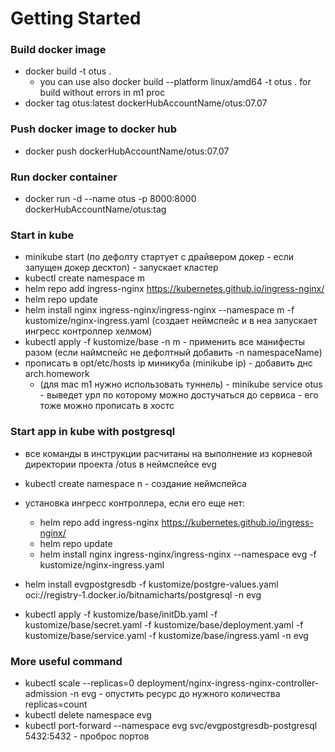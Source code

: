 # Getting Started

### Build docker image

 * docker build -t otus .  
   * you can use also docker build  --platform linux/amd64 -t otus .  for build without errors in m1 proc 
 * docker tag otus:latest dockerHubAccountName/otus:07.07 

### Push docker image to docker hub
 
 * docker push  dockerHubAccountName/otus:07.07

### Run docker container

* docker run -d --name otus -p 8000:8000 dockerHubAccountName/otus:tag


### Start in kube

 * minikube start (по дефолту стартует с драйвером докер - если запущен докер десктоп) - запускает кластер
 * kubectl create namespace m
 * helm repo add ingress-nginx https://kubernetes.github.io/ingress-nginx/ 
 * helm repo update
 * helm install nginx ingress-nginx/ingress-nginx --namespace m -f kustomize/nginx-ingress.yaml 
  (создает неймспейс и в неа запускает ингресс контроллер хелмом)
 * kubectl apply -f kustomize/base -n m - применить все манифесты разом (если наймспейс не дефолтный добавить -n namespaceName)
 * прописать в opt/etc/hosts ip миникуба (minikube ip) - добавить днс arch.homework
   * (для mac m1 нужно использовать туннель) - minikube service otus - выведет урл по которому можно достучаться до сервиса - его тоже можно прописать в хостс

### Start app in kube with postgresql

* все команды в инструкции расчитаны на выполнение из корневой директории проекта /otus в неймспейсе evg
* kubectl create namespace n - создание неймспейса
*  установка ингресс контроллера, если его еще нет:
   * helm repo add ingress-nginx https://kubernetes.github.io/ingress-nginx/
   * helm repo update
   * helm install nginx ingress-nginx/ingress-nginx --namespace evg -f kustomize/nginx-ingress.yaml

* helm install evgpostgresdb -f kustomize/postgre-values.yaml oci://registry-1.docker.io/bitnamicharts/postgresql -n evg
* kubectl apply -f kustomize/base/initDb.yaml -f kustomize/base/secret.yaml -f kustomize/base/deployment.yaml -f  kustomize/base/service.yaml -f  kustomize/base/ingress.yaml -n evg 


### More useful command

* kubectl scale --replicas=0 deployment/nginx-ingress-nginx-controller-admission -n evg - опустить ресурс до нужного количества replicas=count 
* kubectl delete namespace evg
* kubectl port-forward --namespace evg svc/evgpostgresdb-postgresql 5432:5432 - проброс портов


